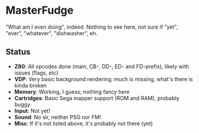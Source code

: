 # MasterFudge
"What am I even doing", indeed. Nothing to see here, not sure if "yet", "ever", "whatever", "dishwasher", eh.

## Status
* __Z80__: All opcodes done (main, CB-, DD-, ED- and FD-prefix), likely with issues (flags, etc)
* __VDP__: Very basic background rendering; much is missing, what's there is kinda broken
* __Memory__: Working, I guess; nothing fancy here
* __Cartridges__: Basic Sega mapper support (ROM and RAM), probably buggy
* __Input__: Not yet! 
* __Sound__: No sir, neither PSG nor FM!
* __Misc__: If it's not listed above, it's probably not there (yet)

